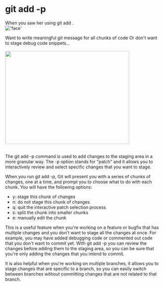 # git add -p

When you saw her using git add . 
<br>
!['face'](https://media.tenor.com/oKYwhkxTGMoAAAAM/baby-disgusted-reaction-funny.gif)

Want to write meaningful git message for all chunks of code
Or don't want to stage debug code snippets...
<br>
<br>
<img src= "https://cupofcode.blog/wp-content/uploads/2021/03/cupofcode_blog_git_meme-1024x1024.png" height = 300 width = 400>
<br><br>

The git add -p command is used to add changes to the staging area in a more granular way. The -p option
stands for "patch" and it allows you to interactively review and select specific changes that you want to stage.

When you run git add -p, Git will present you with a series of chunks of changes, one at a time, and
prompt you to choose what to do with each chunk. You will have the following options:

- y: stage this chunk of changes
- n: do not stage this chunk of changes
- q: quit the interactive patch selection process
- s: split the chunk into smaller chunks
- e: manually edit the chunk

This is a useful feature when you're working on a feature or bugfix that has multiple changes and you
don't want to stage all the changes at once. For example, you may have added debugging code or commented
out code that you don't want to commit yet. With git add -p you can review the changes before adding them
to the staging area, so you can be sure that you're only adding the changes that you intend to commit.

It is also helpful when you're working on multiple branches, it allows you to stage changes that are
specific to a branch, so you can easily switch between branches without committing changes that are not
related to that branch.


